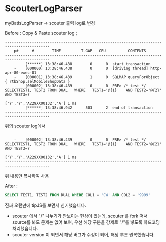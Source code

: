 ScouterLogParser
================

myBatisLogParser -> scouter 출력 log로 변경

Before :
 Copy & Paste scouter log ;
 ```scouter
 ------------------------------------------------------------------------------------------
     p#      #    	  TIME         T-GAP   CPU          CONTENTS
 ------------------------------------------------------------------------------------------
          [******] 13:38:46.438        0      0  start transaction
     -    [000000] 13:38:46.438        0      0  [driving thread] http-apr-80-exec-81
     -    [000001] 13:38:46.439        1      0  SQLMAP queryForObject { rtbShop.selMobileShopData }
     -    [000002] 13:38:46.439        0      0  PRE> /* test */ SELECTTEST1, TEST2 FROM DUAL   WHERE   TEST1='@{1}'   AND TEST2='@{2}'   AND TEST3=?  
                                                 ['Y','Y','A229XX00132','A'] 1 ms
          [******] 13:38:46.942      503      2  end of transaction
 ------------------------------------------------------------------------------------------

```
위의 scouter log에서
```

    -    [000002] 13:38:46.439        0      0  PRE> /* test */ SELECTTEST1, TEST2 FROM DUAL   WHERE   TEST1='@{1}'   AND TEST2='@{2}'   AND TEST3=?  
                                                ['Y','Y','A229XX00132','A'] 1 ms
------------------------------------------------------------------------------------------

```
위 내용만 복사하여 사용

After :
```sql
SELECT TEST1, TEST2 FROM DUAL WHERE COL1 = 'CW' AND COL2 = '9999'
````

진짜 오랜만에 tipJS를 보면서 신기했습니다.  

- scouter 에서 "/" 나누기가 안보이는 현상이 있는데, scouter 를 fork 떠서 source를 봐도 문제는 없어 보여, 우선 해당 구분을 강제로 "/"를 넣도록 하드코딩 처리했습니다.  
- scouter version 이 되면서 해당 버그가 수정이 되어, 해당 부분 원복했습니다.
